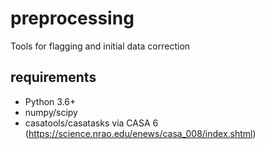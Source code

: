 # preprocessing
Tools for flagging and initial data correction

## requirements
* Python 3.6+
* numpy/scipy
* casatools/casatasks via CASA 6 (https://science.nrao.edu/enews/casa_008/index.shtml)

